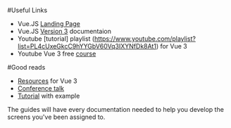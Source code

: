 #Useful Links

- Vue.JS [Landing Page](https://vuejs.org/)
- Vue.JS [Version 3](https://v3.vuejs.org/guide) documentaion
- Youtube [tutorial] playlist (https://www.youtube.com/playlist?list=PL4cUxeGkcC9hYYGbV60Vq3IXYNfDk8At1) for Vue 3
- Youtube Vue 3 free [course](https://www.youtube.com/watch?v=e-E0UB-YDRk)

#Good reads
- [Resources](https://madewithvuejs.com/blog/learn-vue-3-best-resources) for Vue 3
- [Conference talk](https://www.youtube.com/watch?v=eQpVcZa8dVQ)
- [Tutorial](https://www.techiediaries.com/vue-3-tutorial/) with example

The guides will have every documentation needed to help you develop the screens you've been assigned to.

